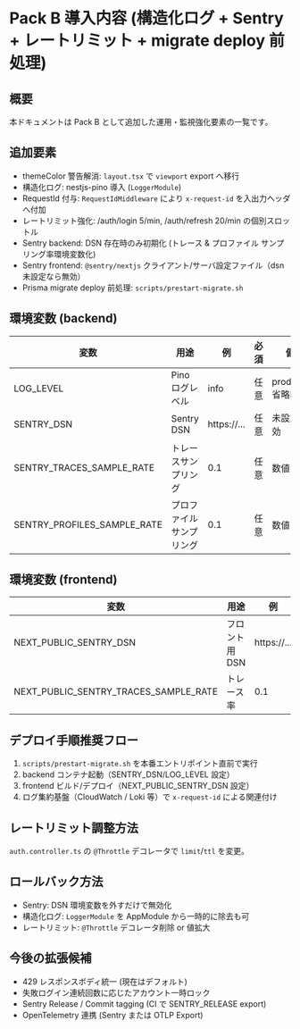 # Pack B 導入内容 (構造化ログ + Sentry + レートリミット + migrate deploy 前処理)

## 概要

本ドキュメントは Pack B として追加した運用・監視強化要素の一覧です。

## 追加要素

- themeColor 警告解消: `layout.tsx` で `viewport` export へ移行
- 構造化ログ: nestjs-pino 導入 (`LoggerModule`)
- RequestId 付与: `RequestIdMiddleware` により `x-request-id` を入出力ヘッダへ付加
- レートリミット強化: /auth/login 5/min, /auth/refresh 20/min の個別スロットル
- Sentry backend: DSN 存在時のみ初期化 (トレース & プロファイル サンプリング率環境変数化)
- Sentry frontend: `@sentry/nextjs` クライアント/サーバ設定ファイル（dsn 未設定なら無効）
- Prisma migrate deploy 前処理: `scripts/prestart-migrate.sh`

## 環境変数 (backend)

| 変数 | 用途 | 例 | 必須 | 備考 |
|------|------|----|------|------|
| LOG_LEVEL | Pino ログレベル | info | 任意 | production 省略時 info |
| SENTRY_DSN | Sentry DSN | https://... | 任意 | 未設定で無効 |
| SENTRY_TRACES_SAMPLE_RATE | トレースサンプリング | 0.1 | 任意 | 数値 0..1 |
| SENTRY_PROFILES_SAMPLE_RATE | プロファイルサンプリング | 0.1 | 任意 | 数値 0..1 |

## 環境変数 (frontend)

| 変数 | 用途 | 例 |
|------|------|----|
| NEXT_PUBLIC_SENTRY_DSN | フロント用DSN | https://... |
| NEXT_PUBLIC_SENTRY_TRACES_SAMPLE_RATE | トレース率 | 0.1 |

## デプロイ手順推奨フロー

1. `scripts/prestart-migrate.sh` を本番エントリポイント直前で実行
2. backend コンテナ起動（SENTRY_DSN/LOG_LEVEL 設定）
3. frontend ビルド/デプロイ（NEXT_PUBLIC_SENTRY_DSN 設定）
4. ログ集約基盤（CloudWatch / Loki 等）で `x-request-id` による関連付け

## レートリミット調整方法

`auth.controller.ts` の `@Throttle` デコレータで `limit`/`ttl` を変更。

## ロールバック方法

- Sentry: DSN 環境変数を外すだけで無効化
- 構造化ログ: `LoggerModule` を AppModule から一時的に除去も可
- レートリミット: `@Throttle` デコレータ削除 or 値拡大

## 今後の拡張候補

- 429 レスポンスボディ統一 (現在はデフォルト)
- 失敗ログイン連続回数に応じたアカウント一時ロック
- Sentry Release / Commit tagging (CI で SENTRY_RELEASE export)
- OpenTelemetry 連携 (Sentry または OTLP Export)
